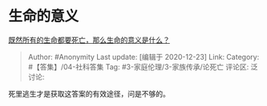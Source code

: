 # 生命的意义
[既然所有的生命都要死亡，那么生命的意义是什么？](https://www.zhihu.com/question/288017836/answer/489260204)

> Author: #Anonymity
> Last update: [编辑于 2020-12-23]
> Link:
> Category: #【答集】/04-社科答集
> Tag: #3-家庭伦理/3-家族传承/论死亡 
> 评论区:
> 泛讨论:

死里逃生才是获取这答案的有效途径，问是不够的。
